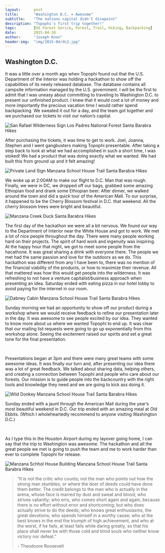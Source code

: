 ```yaml
---
layout:      post
title:       "Washington D.C. = Awesome"
subtitle:    "The nations capital didn't disapoint"
description: "Topophi's first trip together!"
tags:        [US Forest Serice, Forest, Trail, Hiking, Backpacking]
date:        2015-04-20
author:      "Joseph Knox"
header-img:  "img/2015-04/dc2.jpg"
---
```


<h2 class="section-heading">Washington D.C.</h2>

<p>It was a little over a month ago when Topophi found out that the U.S. Department of the Interior was holding a hackathon to show off the capabilities of its newly released database. The database contains all campsite information managed by the U.S. government. I will be the first to admit that I was uneasy about committing to traveling to Washington D.C. to present our unfinished product. I knew that it would cost a lot of money and more importantly the precious vacation time I would rather spend backpacking. We sweated it out for a day, and the team got together and we purchased our tickets to visit our nation’s capital.</p>

<div class="image-block">
  <img src="{{ site.baseurl }}/img/2015-04/dc3.jpg" alt="San Rafael Wilderness Sign Los Padres National Forest Santa Barabra Hikes">
</div>

<p> After purchasing the tickets, it was time to get to work. Joel, Joanna, Stephen and I went gangbusters making Topophi presentable. After taking a step back to look at what we had accomplished in such a short time, I was stoked! We had a product that was doing exactly what we wanted. We had built this from ground up and it felt amazing!</p>


<div class="image-block">
  <img src="{{ site.baseurl }}/img/2015-04/dc4.jpg" alt="Private Land Sign Manzana School House Trail Santa Barabra Hikes"> 
</div>

<p>We woke up at 2:00AM to make our flight to D.C. Man that was rough.  Finally, we were in DC, we dropped off our bags, grabbed some amazing Ethiopian food and drank some Ethiopian beer.  After dinner, we walked around the town and did a quick tour of the American Mall. To our surprise, it happened to be the Cherry Blossom festival in D.C. that weekend. All the cherry blossom trees were bright and beautiful.</p>

<div class="image-block">
  <img src="{{ site.baseurl }}/img/2015-04/dc1.jpg" alt="Manzana Creek Duck Santa Barabra Hikes"> 
</div>

<p>The first day of the hackathon we were all a bit nervous.  We found our way to the Department of Interior near the White House and got to work.  We met a lot of nice people throughout the day.  There were many people working hard on their projects. The spirit of hard work and ingenuity was inspiring. At the happy hour that night, we got to meet some people from the hacathone. It was great sharing a drink with everyone there. The people we met had the same passion and love for the outdoors as we do. This hackathon was different from any I have been to, there was no mention of the financial viability of the products, or how to maximize their revenue. All that mattered was how this would get people into the wilderness. It was refreshing to not have a venture capitalist/business approach when presenting an idea. Saturday ended with eating pizza in our hotel lobby to avoid paying for the internet in our room.</p>

<div class="image-block">
  <img src="{{ site.baseurl }}/img/2015-04/dc5.jpg" alt="Dabney Cabin Manzana School House Trail Santa Barabra Hikes"> 
</div>

<p>Sunday morning we had an opportunity to show off our product during a workshop where we would receive feedback to refine our presentation later in the day. It was awesome to see people excited by our idea. They wanted to know more about us where we wanted Topophi to end up. It was clear that our mailing list requests were going to go up exponentially from this workshop alone. Seeing the excitement raised our spirits and set a great tone for the final presentation. 
</p> <br>
<p>Presentations began at 3pm and there were many great teams with some awesome ideas. It was finally our turn and, after presenting our idea there was a lot of great feedback.  We talked about sharing data, helping others, and creating a connection between Topophi and people who care about our forests.  Our mission is to guide people into the backcountry with the right tools and knowledge they need and we are going to kick ass doing it.
 </p>

<div class="image-block">
  <img src="{{ site.baseurl }}/img/2015-04/dc6.jpg" alt="Wild Donkey Manzana School House Trail Santa Barabra Hikes"> 
</div>


<p>Sunday ended with a jaunt through the American Mall during the year’s most beautiful weekend in D.C. Our trip ended with an amazing meal at Old Ebbits. (Which I wholeheartedly recommend to anyone visiting Washington D.C.)</p>
<br>
<p>As I type this in the Houston Airport during my layover going home, I can say that the trip to Washington was awesome. The hackathon and all the great people we met is going to push the team and me to work harder than ever to complete Topophi for release.</p>

<div class="image-block">
  <img src="{{ site.baseurl }}/img/2015-04/dc7.jpg" alt="Manzana Schhol House Building Manzana School House Trail Santa Barabra Hikes"> 
</div>


<blockquote>“It is not the critic who counts; not the man who points out how the strong man stumbles, or where the doer of deeds could have done them better. The credit belongs to the man who is actually in the arena, whose face is marred by dust and sweat and blood; who strives valiantly; who errs, who comes short again and again, because there is no effort without error and shortcoming; but who does actually strive to do the deeds; who knows great enthusiasms, the great devotions; who spends himself in a worthy cause; who at the best knows in the end the triumph of high achievement, and who at the worst, if he fails, at least fails while daring greatly, so that his place shall never be with those cold and timid souls who neither know victory nor defeat.” 
  <p>- Theodoore Roosevelt</p>
</blockquote>